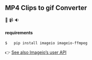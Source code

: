 ## MP4 Clips to gif Converter

:movie_camera: :video_camera: :sound:

#### requirements

```
$   pip install imageio imageio-ffmpeg
```

:point_right: [See also Imageio’s user API](https://imageio.readthedocs.io/en/stable/userapi.html)
